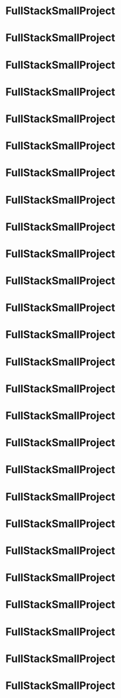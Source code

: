 # FullStackSmallProject
# FullStackSmallProject
# FullStackSmallProject
# FullStackSmallProject
# FullStackSmallProject
# FullStackSmallProject
# FullStackSmallProject
# FullStackSmallProject
# FullStackSmallProject
# FullStackSmallProject
# FullStackSmallProject
# FullStackSmallProject
# FullStackSmallProject
# FullStackSmallProject
# FullStackSmallProject
# FullStackSmallProject
# FullStackSmallProject
# FullStackSmallProject
# FullStackSmallProject
# FullStackSmallProject
# FullStackSmallProject
# FullStackSmallProject
# FullStackSmallProject
# FullStackSmallProject
# FullStackSmallProject
# FullStackSmallProject
